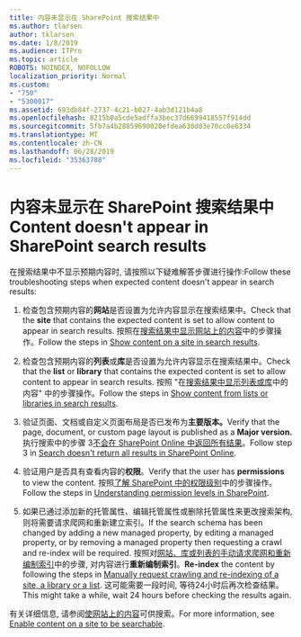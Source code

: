 ```yaml
---
title: 内容未显示在 SharePoint 搜索结果中
ms.author: tlarsen
author: tklarsen
ms.date: 1/8/2019
ms.audience: ITPro
ms.topic: article
ROBOTS: NOINDEX, NOFOLLOW
localization_priority: Normal
ms.custom:
- "750"
- "5300017"
ms.assetid: 693db84f-2737-4c21-b027-4ab3d121b4a8
ms.openlocfilehash: 8215b0a5cde5adffa3bec37d6699418557f914dd
ms.sourcegitcommit: 5fb7a4b28859690020efdea630d03e70cc0e6334
ms.translationtype: MT
ms.contentlocale: zh-CN
ms.lasthandoff: 06/28/2019
ms.locfileid: "35363788"
---
```

# <a name="content-doesnt-appear-in-sharepoint-search-results"></a><span data-ttu-id="75caa-102">内容未显示在 SharePoint 搜索结果中</span><span class="sxs-lookup"><span data-stu-id="75caa-102">Content doesn't appear in SharePoint search results</span></span>

<span data-ttu-id="75caa-103">在搜索结果中不显示预期内容时, 请按照以下疑难解答步骤进行操作:</span><span class="sxs-lookup"><span data-stu-id="75caa-103">Follow these troubleshooting steps when expected content doesn't appear in search results:</span></span>
  
1. <span data-ttu-id="75caa-104">检查包含预期内容的**网站**是否设置为允许内容显示在搜索结果中。</span><span class="sxs-lookup"><span data-stu-id="75caa-104">Check that the **site** that contains the expected content is set to allow content to appear in search results.</span></span> <span data-ttu-id="75caa-105">按照在[搜索结果中显示网站上的内容](https://docs.microsoft.com/sharepoint/make-site-content-searchable#show-content-on-a-site-in-search-results)中的步骤操作。</span><span class="sxs-lookup"><span data-stu-id="75caa-105">Follow the steps in [Show content on a site in search results](https://docs.microsoft.com/sharepoint/make-site-content-searchable#show-content-on-a-site-in-search-results).</span></span>

2. <span data-ttu-id="75caa-106">检查包含预期内容的**列表**或**库**是否设置为允许内容显示在搜索结果中。</span><span class="sxs-lookup"><span data-stu-id="75caa-106">Check that the **list** or **library** that contains the expected content is set to allow content to appear in search results.</span></span> <span data-ttu-id="75caa-107">按照 "在[搜索结果中显示列表或库](https://docs.microsoft.com/sharepoint/make-site-content-searchable#show-content-from-lists-or-libraries-in-search-results)中的内容" 中的步骤操作。</span><span class="sxs-lookup"><span data-stu-id="75caa-107">Follow the steps in [Show content from lists or libraries in search results](https://docs.microsoft.com/sharepoint/make-site-content-searchable#show-content-from-lists-or-libraries-in-search-results).</span></span>

3. <span data-ttu-id="75caa-108">验证页面、文档或自定义页面布局是否已发布为**主要版本。**</span><span class="sxs-lookup"><span data-stu-id="75caa-108">Verify that the page, document, or custom page layout is published as a **Major version.**</span></span> <span data-ttu-id="75caa-109">执行搜索中的步骤 3[不会在 SharePoint Online 中返回所有结果](https://go.microsoft.com/fwlink/?linkid=874525)。</span><span class="sxs-lookup"><span data-stu-id="75caa-109">Follow step 3 in [Search doesn't return all results in SharePoint Online](https://go.microsoft.com/fwlink/?linkid=874525).</span></span>

4. <span data-ttu-id="75caa-110">验证用户是否具有查看内容的**权限**。</span><span class="sxs-lookup"><span data-stu-id="75caa-110">Verify that the user has **permissions** to view the content.</span></span> <span data-ttu-id="75caa-111">按照[了解 SharePoint 中的权限级别](https://docs.microsoft.com/en-us/sharepoint/understanding-permission-levels)中的步骤操作。</span><span class="sxs-lookup"><span data-stu-id="75caa-111">Follow the steps in [Understanding permission levels in SharePoint](https://docs.microsoft.com/en-us/sharepoint/understanding-permission-levels).</span></span>
    
5. <span data-ttu-id="75caa-112">如果已通过添加新的托管属性、编辑托管属性或删除托管属性来更改搜索架构, 则将需要请求爬网和重新建立索引。</span><span class="sxs-lookup"><span data-stu-id="75caa-112">If the search schema has been changed by adding a new managed property, by editing a managed property, or by removing a managed property then requesting a crawl and re-index will be required.</span></span> <span data-ttu-id="75caa-113">按照对[网站、库或列表的手动请求爬网和重新编制索引](https://docs.microsoft.com/sharepoint/crawl-site-content)中的步骤, 对内容进行**重新编制索引**。</span><span class="sxs-lookup"><span data-stu-id="75caa-113">**Re-index** the content by following the steps in [Manually request crawling and re-indexing of a site, a library or a list](https://docs.microsoft.com/sharepoint/crawl-site-content).</span></span> <span data-ttu-id="75caa-114">这可能需要一段时间, 等待24小时后再次检查结果。</span><span class="sxs-lookup"><span data-stu-id="75caa-114">This might take a while, wait 24 hours before checking the results again.</span></span>

<span data-ttu-id="75caa-115">有关详细信息, 请参阅[使网站上的内容](https://docs.microsoft.com/sharepoint/make-site-content-searchable)可供搜索。</span><span class="sxs-lookup"><span data-stu-id="75caa-115">For more information, see [Enable content on a site to be searchable](https://docs.microsoft.com/sharepoint/make-site-content-searchable).</span></span> 
  
